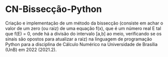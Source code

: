 # CN-Bissecção-Python
Criação e implementação de um método da bissecção (consiste em achar o valor de um zero (ou raiz) de uma equação f(x), que é um número real E tal que f(E) = 0, onde há a divisão do intervalo [a,b] ao meio, verificando se os sinais são opostos para atualizar a raiz) na linguagem de programação Python para a disciplina de Cálculo Numérico na Universidade de Brasília (UnB) em 2022 (2021.2).
